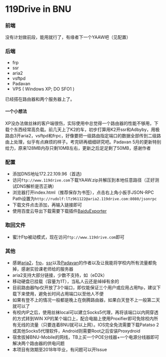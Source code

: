 # 119Drive in BNU

### 前端

没有计划做前段，能用就行了，有缘者下一个YAAW吧（见配置）

### 后端

* frp
* ssr
* aria2
* vsftpd
* Padavan
* VPS ( Windows XP; DO SFO1 )

已经搭在路由器和两个服务器上了。

#### 一个小想法

XP没办法做丝袜的客户端很伤，实际使用中总觉得一个路由器的性能不够用，下载个东西经常高负载。前几天上了K2的车，初步打算用K2开ssr和Adbyby，用极路由3开aria2，vsftpd和frpc，好像要把一级路由指定端口的数据全部传到二级路由上处理，似乎有点麻烦的样子。考完研再细细研究吧。Padavan 5月的更新特别给力，原来128MB内存只剩10MB左右，更新之后足足剩了50MB，感谢作者

### 配置

* 添加DNS地址172.22.109.96（首选)
* 访问`ftp://www.119drive.com`下载YAAW.zip并解压到本地任意路径（正好测试DNS解析是否正确）
* 浏览器打开index.html（推荐保存为书签），点击右上角小扳手JSON-RPC Path设置为`http://rudolf:lTz961122@aria2.119drive.com:8080/jsonrpc`
* 下载文件点击添加，再输入链接即可
* 使用百度云导出下载需要下载插件[BaiduExporter](https://github.com/acgotaku/BaiduExporter)

### 取回文件

* 蜜汁Ftp被动模式，现在访问`ftp://www.119drive.com`即可

### 其他

* 感谢[aria2](https://github.com/aria2/aria2)，[frp](https://github.com/fatedier/frp)，[ssr](https://github.com/breakwa11/shadowsocks-rss)以及[Padavan](http://www.right.com.cn/forum/thread-161324-1-1.html)的作者以及让我能将学校内所有流量都免掉，感谢实验课老师给的服务器
* aria2支持大部分链接，少数不支持，如（eD2k）
* 移动硬盘已挂载（容量为1T），当私人云还是绰绰有余的
* 目前路由器ftp仅开放了3个端口，即仅能保证三个用户或应用占用ftp，建议下载下来使用，避免长时间占用端口以至他人不便
* 如果有登不上的情况一般都是晚上在倒腾路由器，如果白天登不上一般第二天就可以了
* 有校内IP之后，使用丝袜local可以建立Socks5代理，再将该端口以内网穿透的方式转到WIN XP的某个端口上，配合电脑上使用Proxifier即可免除校内所有无线的流量（只要连着BNU就可以上网）。IOS完全免流需要下载Patatso 2或其他Socks5代理软件，Android则需要Root之后安装Proxydroid
* 宿舍拔掉BNU-Mobile的网线，TB上买一个POE分线器+一个电源分线器即可解决两个路由器的供电问题
* 本项目有效期至2018年毕业，有问题可以开Issue